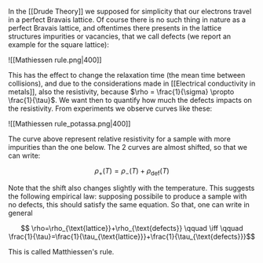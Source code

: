 In the [[Drude Theory]] we supposed for simplicity that our electrons travel in a perfect Bravais lattice.
Of course there is no such thing in nature as a perfect Bravais lattice, and oftentimes there presents in the lattice structures impurities or vacancies, that we call defects (we report an example for the square lattice):

![[Mathiessen rule.png|400]]

This has the effect to change the relaxation time (the mean time between collisions), and due to the considerations made in [[Electrical conductivity in metals]], also the resistivity, because $\rho = \frac{1}{\sigma} \propto \frac{1}{\tau}$.
We want then to quantify how much the defects impacts on the resistivity.
From experiments we observe curves like these:

![[Mathiessen rule_potassa.png|400]]

The curve above represent relative resistivity for a sample with more impurities than the one below. The 2 curves are almost shifted, so that we can write:

$$ \rho_+(T)=\rho_-(T)+\rho_{\text{def}}(T) $$

Note that the shift also changes slightly with the temperature.
This suggests the following empirical law: supposing possibile to produce a sample with no defects, this should satisfy the same equation. So that, one can write in general

$$ \rho=\rho_{\text{lattice}}+\rho_{\text{defects}} \qquad \iff \qquad \frac{1}{\tau}=\frac{1}{\tau_{\text{lattice}}}+\frac{1}{\tau_{\text{defects}}}$$

This is called Matthiessen's rule.
